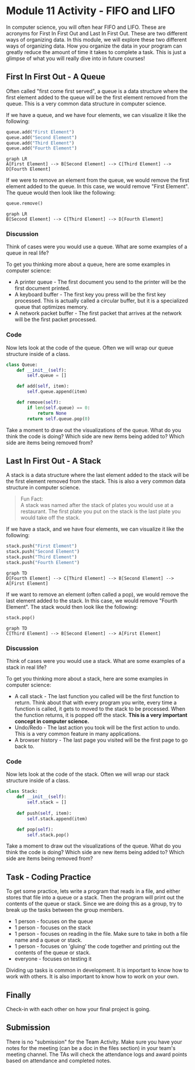 # Module 11 Activity - FIFO and LIFO

In computer science, you will often hear FIFO and LIFO. These are acronyms for First In First Out and Last In First Out. These are two different ways of organizing data. In this module, we will explore these two different ways of organizing data. How you organize the data in your program can greatly reduce the amount of time it takes to complete a task. This is just a glimpse of what you will really dive into in future courses! 

## First In First Out - A Queue
Often called "first come first served", a queue is a data structure where the first element added to the queue will be the first element removed from the queue. This is a very common data structure in computer science.

If we have a queue, and we have four elements, we can visualize it like the following:
```python
queue.add("First Element")
queue.add("Second Element")
queue.add("Third Element")
queue.add("Fourth Element")
```

```mermaid
graph LR
A[First Element] --> B[Second Element] --> C[Third Element] --> D[Fourth Element]
```

If we were to remove an element from the queue, we would remove the first element added to the queue. In this case, we would remove "First Element". The queue would then look like the following:

```python
queue.remove()
```

```mermaid
graph LR
B[Second Element] --> C[Third Element] --> D[Fourth Element]
```

### Discussion
Think of cases were you would use a queue. What are some examples of a queue in real life?

To get you thinking more about a queue, here are some examples in computer science:
* A printer queue - The first document you send to the printer will be the first document printed.
* A keyboard buffer - The first key you press will be the first key processed. This is actually called a circular buffer, but it is a specialized queue that optimizes memory.
* A network packet buffer - The first packet that arrives at the network will be the first packet processed.

### Code
Now lets look at the code of the queue. Often we will wrap our queue structure inside of a class.

```python
class Queue:
    def __init__(self):
        self.queue = []

    def add(self, item):
        self.queue.append(item)

    def remove(self):
        if len(self.queue) == 0:
            return None
        return self.queue.pop(0)
```

Take a moment to draw out the visualizations of the queue. What do you think the code is doing? Which side are new items being added to? Which side are items being removed from?


## Last In First Out - A Stack
A stack is a data structure where the last element added to the stack will be the first element removed from the stack. This is also a very common data structure in computer science.

> Fun Fact:   
> A stack was named after the stack of plates you would use at a restaurant. The first plate you put on the stack is the last plate you would take off the stack. 

If we have a stack, and we have four elements, we can visualize it like the following:
```python
stack.push("First Element")
stack.push("Second Element")
stack.push("Third Element")
stack.push("Fourth Element")
```
    
```mermaid
graph TD
D[Fourth Element] --> C[Third Element] --> B[Second Element] --> A[First Element]
```

If we want to remove an element (often called a pop), we would remove the last element added to the stack. In this case, we would remove "Fourth Element". The stack would then look like the following:

```python
stack.pop()
```

```mermaid
graph TD
C[Third Element] --> B[Second Element] --> A[First Element]
```

### Discussion
Think of cases were you would use a stack. What are some examples of a stack in real life?

To get you thinking more about a stack, here are some examples in computer science:
* A call stack - The last function you called will be the first function to return. Think about that with every program you write, every time a function is called, it gets to moved to the stack to be processed. When the function returns, it is popped off the stack. **This is a very important concept in computer science.**
* Undo/Redo - The last action you took will be the first action to undo. This is a very common feature in many applications.
* A browser history - The last page you visited will be the first page to go back to.


### Code

Now lets look at the code of the stack. Often we will wrap our stack structure inside of a class.

```python
class Stack:
    def __init__(self):
        self.stack = []
    
    def push(self, item):
        self.stack.append(item)

    def pop(self):
        self.stack.pop()
```

Take a moment to draw out the visualizations of the queue. What do you think the code is doing? Which side are new items being added to? Which side are items being removed from?


## Task - Coding Practice
To get some practice, lets write a program that reads in a file, and either stores that file into a queue or a stack. Then the program will print out the contents of the queue or stack. Since we are doing this as a group, try to break up the tasks between the group members.
* 1 person - focuses on the queue
* 1 person - focuses on the stack
* 1 person - focuses on reading in the file. Make sure to take in both a file name and a queue or stack.
* 1 person - focuses on 'gluing' the code together and printing out the contents of the queue or stack.
* everyone - focuses on testing it

Dividing up tasks is common in development. It is important to know how to work with others. It is also important to know how to work on your own. 


## Finally
Check-in with each other on how your final project is going. 


## Submission
There is no "submission" for the Team Activity. Make sure you have your notes for the meeting (can be a doc in the files section) in your team's meeting channel. The TAs will check the attendance logs and award points based on attendance and completed notes.